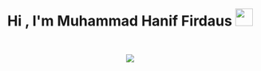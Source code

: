 <h1 align="center"><b>Hi , I'm Muhammad Hanif Firdaus </b><img src="https://media.giphy.com/media/hvRJCLFzcasrR4ia7z/giphy.gif" width="35"></h1><br>

<p align="center">
  <a href="https://github.com/DenverCoder1/readme-typing-svg"><img src="https://readme-typing-svg.herokuapp.com?font=Time+New+Roman&color=cyan&size=25&center=true&vCenter=true&width=600&height=100&lines=Assalamualaikum+Warahmatullah..&hearts;++;Self-Taught+Programmer+(C,+C+C%2B%2B%2C+,+VB.NET),;Self-Taught+Designer,;Esports+Event+Organizer,;Active+Learner/Researcher,;Love+To+Learn+New+Stuffs..<3"></a>
</p>











<!---
HaXiNgRuLeZ/HaXiNgRuLeZ is a ✨ special ✨ repository because its `README.md` (this file) appears on your GitHub profile.
You can click the Preview link to take a look at your changes.
--->

